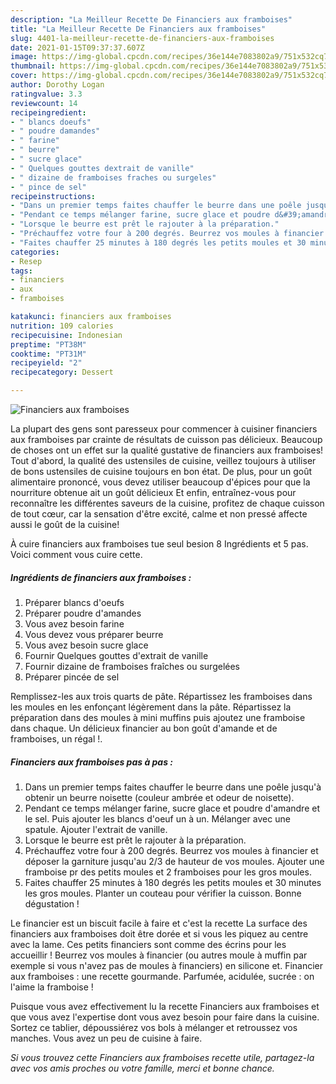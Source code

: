 ```yaml
---
description: "La Meilleur Recette De Financiers aux framboises"
title: "La Meilleur Recette De Financiers aux framboises"
slug: 4401-la-meilleur-recette-de-financiers-aux-framboises
date: 2021-01-15T09:37:37.607Z
image: https://img-global.cpcdn.com/recipes/36e144e7083802a9/751x532cq70/financiers-aux-framboises-photo-principale-de-la-recette.jpg
thumbnail: https://img-global.cpcdn.com/recipes/36e144e7083802a9/751x532cq70/financiers-aux-framboises-photo-principale-de-la-recette.jpg
cover: https://img-global.cpcdn.com/recipes/36e144e7083802a9/751x532cq70/financiers-aux-framboises-photo-principale-de-la-recette.jpg
author: Dorothy Logan
ratingvalue: 3.3
reviewcount: 14
recipeingredient:
- " blancs doeufs"
- " poudre damandes"
- " farine"
- " beurre"
- " sucre glace"
- " Quelques gouttes dextrait de vanille"
- " dizaine de framboises fraches ou surgeles"
- " pince de sel"
recipeinstructions:
- "Dans un premier temps faites chauffer le beurre dans une poêle jusqu&#39;à obtenir un beurre noisette (couleur ambrée et odeur de noisette)."
- "Pendant ce temps mélanger farine, sucre glace et poudre d&#39;amandre et le sel. Puis ajouter les blancs d&#39;oeuf un à un. Mélanger avec une spatule. Ajouter l&#39;extrait de vanille."
- "Lorsque le beurre est prêt le rajouter à la préparation."
- "Préchauffez votre four à 200 degrés. Beurrez vos moules à financier et déposer la garniture jusqu&#39;au 2/3 de hauteur de vos moules. Ajouter une framboise pr des petits moules et 2 framboises pour les gros moules."
- "Faites chauffer 25 minutes à 180 degrés les petits moules et 30 minutes les gros moules. Planter un couteau pour vérifier la cuisson. Bonne dégustation !"
categories:
- Resep
tags:
- financiers
- aux
- framboises

katakunci: financiers aux framboises 
nutrition: 109 calories
recipecuisine: Indonesian
preptime: "PT38M"
cooktime: "PT31M"
recipeyield: "2"
recipecategory: Dessert

---
```



![Financiers aux framboises](https://img-global.cpcdn.com/recipes/36e144e7083802a9/751x532cq70/financiers-aux-framboises-photo-principale-de-la-recette.jpg)

La plupart des gens sont paresseux pour commencer à cuisiner financiers aux framboises par crainte de résultats de cuisson pas délicieux. Beaucoup de choses ont un effet sur la qualité gustative de financiers aux framboises! Tout d'abord, la qualité des ustensiles de cuisine, veillez toujours à utiliser de bons ustensiles de cuisine toujours en bon état. De plus, pour un goût alimentaire prononcé, vous devez utiliser beaucoup d'épices pour que la nourriture obtenue ait un goût délicieux Et enfin, entraînez-vous pour reconnaître les différentes saveurs de la cuisine, profitez de chaque cuisson de tout cœur, car la sensation d'être excité, calme et non pressé affecte aussi le goût de la cuisine!

<!--inarticleads1-->

À cuire financiers aux framboises tue seul besion 8 Ingrédients et 5 pas. Voici comment vous cuire cette.

##### Ingrédients de financiers aux framboises :

1. Préparer  blancs d&#39;oeufs
1. Préparer  poudre d&#39;amandes
1. Vous avez besoin  farine
1. Vous devez vous préparer  beurre
1. Vous avez besoin  sucre glace
1. Fournir  Quelques gouttes d&#39;extrait de vanille
1. Fournir  dizaine de framboises fraîches ou surgelées
1. Préparer  pincée de sel


Remplissez-les aux trois quarts de pâte. Répartissez les framboises dans les moules en les enfonçant légèrement dans la pâte. Répartissez la préparation dans des moules à mini muffins puis ajoutez une framboise dans chaque. Un délicieux financier au bon goût d&#39;amande et de framboises, un régal !. 

<!--inarticleads2-->

##### Financiers aux framboises pas à pas :

1. Dans un premier temps faites chauffer le beurre dans une poêle jusqu&#39;à obtenir un beurre noisette (couleur ambrée et odeur de noisette).
1. Pendant ce temps mélanger farine, sucre glace et poudre d&#39;amandre et le sel. Puis ajouter les blancs d&#39;oeuf un à un. Mélanger avec une spatule. Ajouter l&#39;extrait de vanille.
1. Lorsque le beurre est prêt le rajouter à la préparation.
1. Préchauffez votre four à 200 degrés. Beurrez vos moules à financier et déposer la garniture jusqu&#39;au 2/3 de hauteur de vos moules. Ajouter une framboise pr des petits moules et 2 framboises pour les gros moules.
1. Faites chauffer 25 minutes à 180 degrés les petits moules et 30 minutes les gros moules. Planter un couteau pour vérifier la cuisson. Bonne dégustation !


Le financier est un biscuit facile à faire et c&#39;est la recette La surface des financiers aux framboises doit être dorée et si vous les piquez au centre avec la lame. Ces petits financiers sont comme des écrins pour les accueillir ! Beurrez vos moules à financier (ou autres moule à muffin par exemple si vous n&#39;avez pas de moules à financiers) en silicone et. Financier aux framboises : une recette gourmande. Parfumée, acidulée, sucrée : on l&#39;aime la framboise ! 

<!--inarticleads1-->

<p>
Puisque vous avez effectivement lu la recette Financiers aux framboises et que vous avez l'expertise dont vous avez besoin pour faire dans la cuisine. Sortez ce tablier, dépoussiérez vos bols à mélanger et retroussez vos manches. Vous avez un peu de cuisine à faire.
</p>

<p>
<i>Si vous trouvez cette Financiers aux framboises recette utile, partagez-la avec vos amis proches ou votre famille, merci et bonne chance.</i>
</p>
